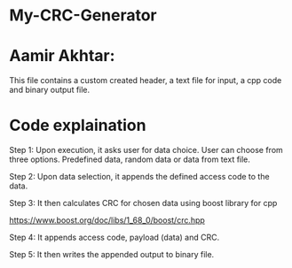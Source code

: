 # My-CRC-Generator

# Aamir Akhtar:
This file contains a custom created header, a text file for input, a cpp code and binary output file.

# Code explaination

Step 1: Upon execution, it asks user for data choice. User can choose from three options. Predefined data, random data or data from text file.

Step 2: Upon data selection, it appends the defined access code to the data.

Step 3: It then calculates CRC for chosen data using boost library for cpp

https://www.boost.org/doc/libs/1_68_0/boost/crc.hpp

Step 4: It appends access code, payload (data) and CRC.

Step 5: It then writes the appended output to binary file.
